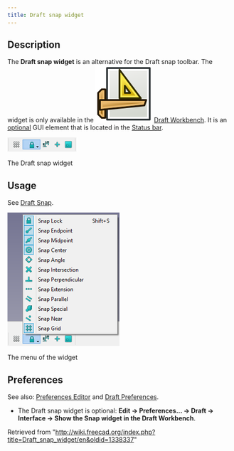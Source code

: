 ```yaml
---
title: Draft snap widget
---
```


## Description

The **Draft snap widget** is an alternative for the Draft snap toolbar. The widget is only available in the ![](/src/assets/images/Workbench_Draft.svg) [Draft Workbench](/Draft_Workbench "Draft Workbench"). It is an [optional](#Preferences) GUI element that is located in the [Status bar](/Status_bar "Status bar").

![](/src/assets/images/Draft_snap_widget_button.png)

The Draft snap widget

## Usage

See [Draft Snap](/Draft_Snap "Draft Snap").

![](/src/assets/images/Draft_snap_widget_menu.png)

The menu of the widget

## Preferences

See also: [Preferences Editor](/Preferences_Editor "Preferences Editor") and [Draft Preferences](/Draft_Preferences "Draft Preferences").

- The Draft snap widget is optional: **Edit → Preferences... → Draft → Interface → Show the Snap widget in the Draft Workbench**.

Retrieved from "<http://wiki.freecad.org/index.php?title=Draft_snap_widget/en&oldid=1338337>"
